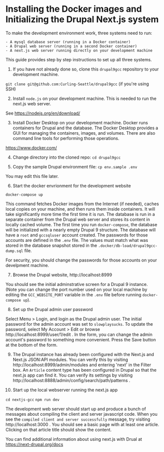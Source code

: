 # Installing the Docker images and Initializing the Drupal Next.js system

To make the development environment work, three systems need to run:

	- A mysql database server (running in a Docker container)
	- A Drupal web server (running in a second Docker container)
	- A next.js web server running directly on your development machine

This guide provides step by step instructions to set up all three systems.

1. If you have not already done so, clone this `drupal9gcc` repository
to your development machine.

`git clone git@github.com:Curling-Seattle/drupal9gcc` (if you're using SSH)

2. Install `node.js` on your development machine. This is needed to run the
next.js web server.

See https://nodejs.org/en/download/

3. Install Docker Desktop on your development machine. Docker runs
containers for Drupal and the database. The Docker Desktop provides a GUI
for managing the containers, images, and volumes. There are also command
line tools for performing those operations.

https://www.docker.com/

4. Change directory into the cloned repo: `cd drupal9gcc`

5. Copy the sample Drupal environment file: `cp env.sample .env`

You may edit this file later.

6. Start the docker envrionment for the development website

`docker-compose up`

This command fetches Docker images from the Internet (if needed),
caches local copies on your machine, and then runs them inside
containers.  It will take significantly more time the first time it is
run.  The database is run in a separate container from the Drupal web
server and stores its content in locally cached volume.  The first
time you run `docker-compose`, the database will be initialized with a
nearly empty Drupal 9 structure.  The database will have a `root` and
`gccsqluser` account created.  The passwords for those accounts are
defined in the `.env` file. The values must match what was stored in
the database snapshot stored in the `.docker/db-load/drupal9gcc-dump.sql`
file.

For security, you should change the passwords for those accounts on your
develpment machine.

7. Browse the Drupal website, http://localhost:8999

You should see the initial adminstrative screen for a Drupal 9 instance.
(Note you can change the port number used on your local machine by
editing the `GCC_WEBSITE_PORT` variable in the `.env` file before running
`docker-compose up`).

8. Set up the Drupal admin user password

Select Menu > Login, and login as the Drupal admin user.  The initial
password for the admin account was set to `slowplaysucks`.  To update
the password, select My Account > Edit or browse
http://localhost:8999/user/1/edit . In the form, you can change the
admin account's password to something more convenient.  Press the Save
button at the bottom of the form.

9. The Drupal instance has already been configured with the Next.js
and Next.js JSON:API modules. You can verify this by visiting
http://localhost:8999/admin/modules and entering 'next' in the Filter box.
An `Article` content type has been configured in Drupal so that the
next.js app can find it. You can verify its settings by visiting
http://localhost:8888/admin/config/search/path/patterns .

10. Start up the local webserver running the next.js app

`cd nextjs-gcc`
`npm run dev`

The development web server should start up and produce a bunch of
messages about compiling the client and server javascript code.
When you see the `compiled client and server successfully` message,
try visiting http://localhost:3000 .
You should see a basic page with at least one article. Clicking on
that article title should show the content.

You can find additional information about using next.js with Drual at
https://next-drupal.org/docs












